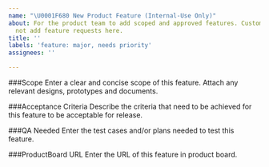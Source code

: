 ```yaml
---
name: "\U0001F680 New Product Feature (Internal-Use Only)"
about: For the product team to add scoped and approved features. Customers should
  not add feature requests here.
title: ''
labels: 'feature: major, needs priority'
assignees: ''

---
```


###Scope
Enter a clear and concise scope of this feature. Attach any relevant designs, prototypes and documents.

###Acceptance Criteria
Describe the criteria that need to be achieved for this feature to be acceptable for release.

###QA Needed
Enter the test cases and/or plans needed to test this feature.

###ProductBoard URL
Enter the URL of this feature in product board.
